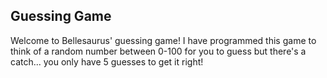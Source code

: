 ## Guessing Game
Welcome to Bellesaurus' guessing game! I have programmed this game to think of a random number between 0-100 for you to guess but there's a catch... you only have 5 guesses to get it right!